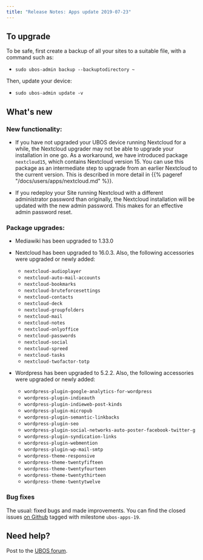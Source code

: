 ```yaml
---
title: "Release Notes: Apps update 2019-07-23"
---
```


## To upgrade

To be safe, first create a backup of all your sites to a suitable file, with a
command such as:

* ``sudo ubos-admin backup --backuptodirectory ~``

Then, update your device:

* ``sudo ubos-admin update -v``

## What's new

### New functionality:

* If you have not upgraded your UBOS device running Nextcloud for a while, the Nextcloud
  upgrader may not be able to upgrade your installation in one go. As a workaround, we have
  introduced package ``nextcloud15``, which contains Nextcloud version 15. You can use this
  package as an intermediate step to upgrade from an earlier Nextcloud to the current version.
  This is described in more detail in {{% pageref "/docs/users/apps/nextcloud.md" %}}.

* If you redeploy your Site running Nextcloud with a different administrator password
  than originally, the Nextcloud installation will be updated with the new admin password.
  This makes for an effective admin password reset.

### Package upgrades:

* Mediawiki has been upgraded to 1.33.0

* Nextcloud has been upgraded to 16.0.3. Also, the following accessories were upgraded or
  newly added:

  * ``nextcloud-audioplayer``
  * ``nextcloud-auto-mail-accounts``
  * ``nextcloud-bookmarks``
  * ``nextcloud-bruteforcesettings``
  * ``nextcloud-contacts``
  * ``nextcloud-deck``
  * ``nextcloud-groupfolders``
  * ``nextcloud-mail``
  * ``nextcloud-notes``
  * ``nextcloud-onlyoffice``
  * ``nextcloud-passwords``
  * ``nextcloud-social``
  * ``nextcloud-spreed``
  * ``nextcloud-tasks``
  * ``nextcloud-twofactor-totp``

* Wordpress has been upgraded to 5.2.2. Also, the following accessories were upgraded or
  newly added:

  * ``wordpress-plugin-google-analytics-for-wordpress``
  * ``wordpress-plugin-indieauth``
  * ``wordpress-plugin-indieweb-post-kinds``
  * ``wordpress-plugin-micropub``
  * ``wordpress-plugin-semantic-linkbacks``
  * ``wordpress-plugin-seo``
  * ``wordpress-plugin-social-networks-auto-poster-facebook-twitter-g``
  * ``wordpress-plugin-syndication-links``
  * ``wordpress-plugin-webmention``
  * ``wordpress-plugin-wp-mail-smtp``
  * ``wordpress-theme-responsive``
  * ``wordpress-theme-twentyfifteen``
  * ``wordpress-theme-twentyfourteen``
  * ``wordpress-theme-twentythirteen``
  * ``wordpress-theme-twentytwelve``

### Bug fixes

The usual: fixed bugs and made improvements. You can find the closed issues
[on Github](https://github.com/uboslinux/) tagged with milestone ``ubos-apps-19``.

## Need help?

Post to the [UBOS forum](https://forum.ubos.net/).
